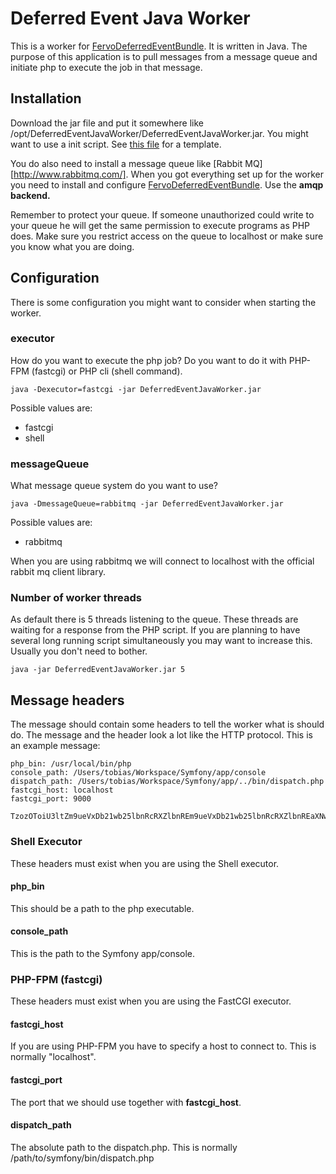 # Deferred Event Java Worker

This is a worker for [FervoDeferredEventBundle][fervoSource]. It is written in Java. The purpose of
this application is to pull messages from a message queue and initiate php to execute the job in that message.

## Installation

Download the jar file and put it somewhere like /opt/DeferredEventJavaWorker/DeferredEventJavaWorker.jar. You might
want to use a init script. See [this file][initFile] for a template.

You do also need to install a message queue like [Rabbit MQ][http://www.rabbitmq.com/]. When you got everything
set up for the worker you need to install and configure [FervoDeferredEventBundle][fervoSource]. Use the **amqp backend.**

Remember to protect your queue. If someone unauthorized could write to your queue he will get the same permission to execute
programs as PHP does. Make sure you restrict access on the queue to localhost or make sure you know what you are doing.

## Configuration

There is some configuration you might want to consider when starting the worker.

### executor

How do you want to execute the php job? Do you want to do it with PHP-FPM (fastcgi) or PHP cli (shell command).

```java -Dexecutor=fastcgi -jar DeferredEventJavaWorker.jar```

Possible values are:

 * fastcgi
 * shell

### messageQueue

What message queue system do you want to use?

```java -DmessageQueue=rabbitmq -jar DeferredEventJavaWorker.jar```

Possible values are:

 * rabbitmq

When you are using rabbitmq we will connect to localhost with the official rabbit mq client library.

### Number of worker threads

As default there is 5 threads listening to the queue. These threads are waiting for a response from the PHP script. If
you are planning to have several long running script simultaneously you may want to increase this. Usually you don't need
to bother.

```java -jar DeferredEventJavaWorker.jar 5```

## Message headers

The message should contain some headers to tell the worker what is should do. The message and the header look a lot
like the HTTP protocol. This is an example message:

```batch
php_bin: /usr/local/bin/php
console_path: /Users/tobias/Workspace/Symfony/app/console
dispatch_path: /Users/tobias/Workspace/Symfony/app/../bin/dispatch.php
fastcgi_host: localhost
fastcgi_port: 9000

TzozOToiU3ltZm9ueVxDb21wb25lbnRcRXZlbnREm9ueVxDb21wb25lbnRcRXZlbnREaXNwYXRjRXZlbnREm9ueVxDb21wb25lbnRcRXZlbnRE
```

### Shell Executor

These headers must exist when you are using the Shell executor.

#### php_bin

This should be a path to the php executable.

#### console_path

This is the path to the Symfony app/console.

### PHP-FPM (fastcgi)

These headers must exist when you are using the FastCGI executor.

#### fastcgi_host

If you are using PHP-FPM you have to specify a host to connect to. This is normally "localhost".

#### fastcgi_port

The port that we should use together with **fastcgi_host**.

#### dispatch_path

The absolute path to the dispatch.php. This is normally /path/to/symfony/bin/dispatch.php


[fervoSource]: https://github.com/fervo/FervoDeferredEventBundle
[initFile]: https://github.com/HappyR/DeferredEventJavaWorker/blob/master/deferred-event-java-worker.init-file